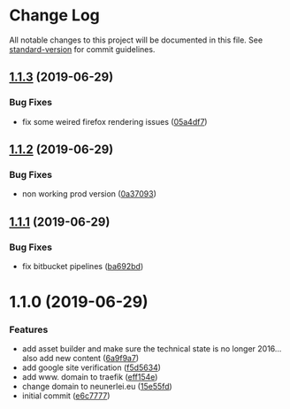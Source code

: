 # Change Log

All notable changes to this project will be documented in this file. See [standard-version](https://github.com/conventional-changelog/standard-version) for commit guidelines.

## [1.1.3](https://bitbucket.org/labor-digital/kunde-projekt-app_name/branches/compare/v1.1.3%0Dv1.1.2#diff) (2019-06-29)


### Bug Fixes

* fix some weired firefox rendering issues ([05a4df7](https://bitbucket.org/labor-digital/kunde-projekt-app_name/commits/05a4df7))



## [1.1.2](https://bitbucket.org/labor-digital/kunde-projekt-app_name/branches/compare/v1.1.2%0Dv1.1.1#diff) (2019-06-29)


### Bug Fixes

* non working prod version ([0a37093](https://bitbucket.org/labor-digital/kunde-projekt-app_name/commits/0a37093))



## [1.1.1](https://bitbucket.org/labor-digital/kunde-projekt-app_name/branches/compare/v1.1.1%0Dv1.1.0#diff) (2019-06-29)


### Bug Fixes

* fix bitbucket pipelines ([ba692bd](https://bitbucket.org/labor-digital/kunde-projekt-app_name/commits/ba692bd))



# 1.1.0 (2019-06-29)


### Features

* add asset builder and make sure the technical state is no longer 2016... also add new content ([6a9f9a7](https://bitbucket.org/labor-digital/kunde-projekt-app_name/commits/6a9f9a7))
* add google site verification ([f5d5634](https://bitbucket.org/labor-digital/kunde-projekt-app_name/commits/f5d5634))
* add www. domain to traefik ([eff154e](https://bitbucket.org/labor-digital/kunde-projekt-app_name/commits/eff154e))
* change domain to neunerlei.eu ([15e55fd](https://bitbucket.org/labor-digital/kunde-projekt-app_name/commits/15e55fd))
* initial commit ([e6c7777](https://bitbucket.org/labor-digital/kunde-projekt-app_name/commits/e6c7777))
